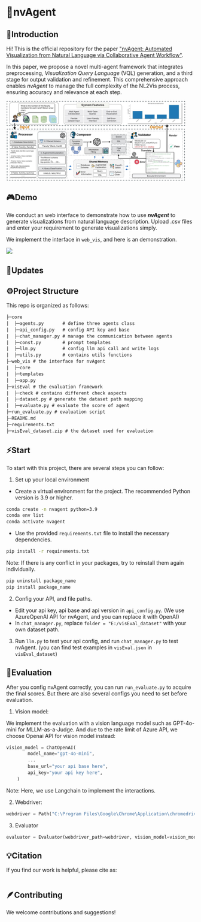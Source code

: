 # 👾nvAgent

## 🙌Introduction

Hi! This is the official repository for the paper ["nvAgent: Automated Visualization from Natural Language via Collaborative Agent Workflow"](https://xxxxxxxxxxxxxx).

In this paper, we propose a novel multi-agent framework that integrates preprocessing, *Visualization Query Language* (VQL) generation, and a third stage for output validation and refinement. This comprehensive approach enables *nvAgent* to manage the full complexity of the NL2Vis process, ensuring accuracy and relevance at each step.

<img src="./assets/pipeline_1.jpg" align="middle" width="95%">

## 🎮Demo

We conduct an web interface to demonstrate how to use ***nvAgent*** to generate visualizations from natural language description. Upload .csv files and enter your requirement to generate visualizations simply.

We implement the interface in `web_vis`, and here is an demonstration.

<img src="https://github.com/Ouyangliangge/nvAgent/blob/main/assets/tinywow_web_70526330.gif" width="50%">

## 🎉Updates

## ⚙️Project Structure

This repo is organized as follows:

```txt
├─core
|  ├─agents.py       # define three agents class
|  ├─api_config.py   # config API key and base
|  ├─chat_manager.py # manage the communication between agents
|  ├─const.py        # prompt templates
|  ├─llm.py          # config llm api call and write logs
|  ├─utils.py        # contains utils functions
├─web_vis # the interface for nvAgent
|  ├─core
|  ├─templates
|  ├─app.py
├─visEval # the evaluation framework
|  ├─check # contains different check aspects
|  ├─dataset.py # generate the dataset path mapping
|  ├─evaluate.py # evaluate the score of agent
├─run_evaluate.py # evaluation script
├─README.md
├─requirements.txt
├─visEval_dataset.zip # the dataset used for evaluation
```

## ⚡Start

To start with this project, there are several steps you can follow:

1. Set up your local environment

- Create a virtual environment for the project. The recommended Python version is 3.9 or higher.

```bash
conda create -n nvagent python=3.9
conda env list
conda activate nvagent
```

- Use the provided `requirements.txt` file to install the necessary dependencies.

```bash
pip install -r requirements.txt
```

Note:
If there is any conflict in your packages, try to reinstall them again individually. 

```bash
pip uninstall package_name
pip install package_name
```

2. Config your API, and file paths.

- Edit your api key, api base and api version in `api_config.py`. (We use AzureOpenAI API for nvAgent, and you can replace it with OpenAI)
- In `chat_manager.py`, replace `folder = "E:/visEval_dataset"` with your own dataset path.

3. Run `llm.py` to test your api config, and run `chat_manager.py` to test nvAgent. (you can find test examples in `visEval.json` in `visEval_dataset`)

## 🎰Evaluation

After you config nvAgent correctly, you can run `run_evaluate.py` to acquire the final scores. But there are also several configs you need to set before evaluation.

1. Vision model:

We implement the evaluation with a vision language model such as GPT-4o-mini for MLLM-as-a-Judge. And due to the rate limit of Azure API, we choose Openai API for vision model instead:

```python
vision_model = ChatOpenAI(
        model_name="gpt-4o-mini",
        ...
        base_url="your api base here",
        api_key="your api key here",
    )
```

Note:
Here, we use Langchain to implement the interactions.

2. Webdriver:

```python
webdriver = Path("C:\Program Files\Google\Chrome\Application\chromedriver.exe") # your chromedriver path here
```

3. Evaluator

```python
evaluator = Evaluator(webdriver_path=webdriver, vision_model=vision_model)
```

## 💡Citation

If you find our work is helpful, please cite as:

```text

```

## 🪶Contributing

We welcome contributions and suggestions!
